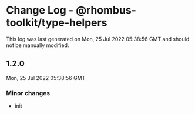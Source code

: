 # Change Log - @rhombus-toolkit/type-helpers

This log was last generated on Mon, 25 Jul 2022 05:38:56 GMT and should not be manually modified.

## 1.2.0
Mon, 25 Jul 2022 05:38:56 GMT

### Minor changes

- init

